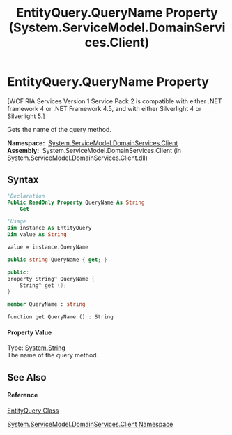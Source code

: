 ﻿---
title: EntityQuery.QueryName Property  (System.ServiceModel.DomainServices.Client)
TOCTitle: QueryName Property
ms:assetid: P:System.ServiceModel.DomainServices.Client.EntityQuery.QueryName
ms:mtpsurl: https://msdn.microsoft.com/en-us/library/system.servicemodel.domainservices.client.entityquery.queryname(v=VS.91)
ms:contentKeyID: 28755579
ms.date: 01/27/2012
mtps_version: v=VS.91
f1_keywords:
- System.ServiceModel.DomainServices.Client.EntityQuery.QueryName
- System.ServiceModel.DomainServices.Client.EntityQuery.get_QueryName
dev_langs:
- CSharp
- JScript
- VB
- FSharp
- c++
api_location:
- System.ServiceModel.DomainServices.Client.dll
api_name:
- System.ServiceModel.DomainServices.Client.EntityQuery.get_QueryName
- System.ServiceModel.DomainServices.Client.EntityQuery.QueryName
api_type:
- Managed
topic_type:
- apiref
- kbSyntax
product_family_name: VS
ROBOTS: INDEX,FOLLOW
---

# EntityQuery.QueryName Property

\[WCF RIA Services Version 1 Service Pack 2 is compatible with either .NET framework 4 or .NET Framework 4.5, and with either Silverlight 4 or Silverlight 5.\]

Gets the name of the query method.

**Namespace:**  [System.ServiceModel.DomainServices.Client](ff422479\(v=vs.91\).md)  
**Assembly:**  System.ServiceModel.DomainServices.Client (in System.ServiceModel.DomainServices.Client.dll)

## Syntax

``` vb
'Declaration
Public ReadOnly Property QueryName As String
    Get
```

``` vb
'Usage
Dim instance As EntityQuery
Dim value As String

value = instance.QueryName
```

``` csharp
public string QueryName { get; }
```

``` c++
public:
property String^ QueryName {
    String^ get ();
}
```

``` fsharp
member QueryName : string
```

``` jscript
function get QueryName () : String
```

#### Property Value

Type: [System.String](https://msdn.microsoft.com/en-us/library/s1wwdcbf)  
The name of the query method.  
  

## See Also

#### Reference

[EntityQuery Class](ff422488\(v=vs.91\).md)

[System.ServiceModel.DomainServices.Client Namespace](ff422479\(v=vs.91\).md)


